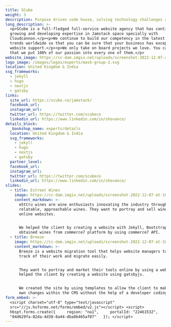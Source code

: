 ```yaml
---
title: SCube
weight: 3
description: Purpose driven code house, solving technology challenges and providing value.
long_description: >-
  <p>SCube is a full-fledged full-service website agency that has continued
  growing and developing expertise in Jamstack space specially with
  Cloudcannon.</p><p>We continue to build our competency in the latest headless
  trends worldwide so that you can be sure that your business has exceptional
  website support.</p><p>We only take on board projects we love. You can be sure
  that we put 100% of our passion into every one of them.</p>
website_image: https://cc-dam.imgix.net/uploads/screenshot-2022-12-07-at-10-33-28-am.png
logo_image: /images/logos/experts/mask-group-2.svg
location: United Kingdom & India
ssg_frameworks:
  - jekyll
  - hugo
  - nextjs
  - gatsby
links:
  site_url: https://scube.co/jamstack/
  facebook_url:
  instagram_url:
  twitter_url: https://twitter.com/scubeco
  linkedin_url: https://www.linkedin.com/in/shovanco/
details_block:
  _bookshop_name: experts/details
  location: United Kingdom & India
  ssg_frameworks:
    - jekyll
    - hugo
    - nextjs
    - gatsby
  partner_level:
  facebook_url:
  instagram_url:
  twitter_url: https://twitter.com/scubeco
  linkedin_url: https://www.linkedin.com/in/shovanco/
slides:
  - title: Estreet Wines
    image: https://cc-dam.imgix.net/uploads/screenshot-2022-12-07-at-10-35-57-am.png
    content_markdown: >-
      eStCru wines are wine enthusiasts innovating the industry through
      relatable, approachable wines. They want to portray and sell wines through
      online websites.


      We helped the client by creating a website with Jekyll, Bootstrap CSS and
      obtained wines from commerce7 platform by using commerce7 API.
  - title: Breeze
    image: https://cc-dam.imgix.net/uploads/screenshot-2022-12-07-at-10-43-41-am.png
    content_markdown: >-
      Breeze is a website migration tool that helps website managers to keep
      track of their work and migrate easily.


      They want to portray and market their tools online by using a website. We
      helped the client by creating a website using gatsbyjs.


      We created the site by using templates to allow the client to make their
      own changes within the CMS without the help of a developer coding.
form_embed: >-
  <script charset="utf-8" type="text/javascript"
  src="//js.hsforms.net/forms/embed/v2.js"></script> <script>  
  hbspt.forms.create({     region: "na1",     portalId: "22461532",     formId:
  "04d629fa-82da-4d38-8a44-dba0b465af07"   }); </script>
---
```

